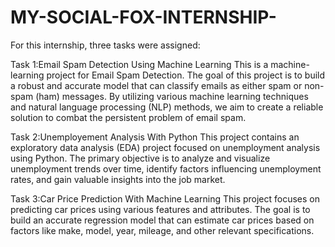 # MY-SOCIAL-FOX-INTERNSHIP-
For this internship, three tasks were assigned:

Task 1:Email Spam Detection Using Machine Learning
This is a machine-learning project for Email Spam Detection. The goal of this project is to build a robust and accurate model that can classify emails as either spam or non-spam (ham) messages. By utilizing various machine learning techniques and natural language processing (NLP) methods, we aim to create a reliable solution to combat the persistent problem of email spam.

Task 2:Unemployement Analysis With Python
This project contains an exploratory data analysis (EDA) project focused on unemployment analysis using Python. The primary objective is to analyze and visualize unemployment trends over time, identify factors influencing unemployment rates, and gain valuable insights into the job market.

Task 3:Car Price Prediction With Machine Learning
This project focuses on predicting car prices using various features and attributes. The goal is to build an accurate regression model that can estimate car prices based on factors like make, model, year, mileage, and other relevant specifications.

